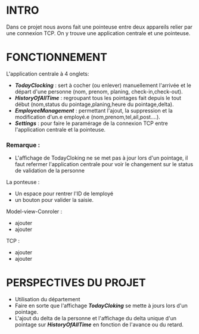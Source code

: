 # INTRO
Dans ce projet nous avons fait une pointeuse entre deux appareils relier par une connexion TCP.
On y trouve une application centrale et une pointeuse.

# FONCTIONNEMENT
L'application centrale à 4 onglets: 
* ***TodayClocking*** : sert à cocher (ou enlever) manuellement l'arrivée et le départ d'une personne (nom, prenom, planing, check-in,check-out).
* ***HistoryOfAllTime*** : regroupant tous les pointages fait depuis le tout début (nom,status du pointage,planing,heure du pointage,delta).
* ***EmployeeManagement*** : permettant l'ajout, la suppression et la modification d'un.e employé.e (nom,prenom,tel,ail,post....).
* ***Settings*** : pour faire le paramérage de la connexion TCP entre l'application centrale et la pointeuse.

### Remarque :
* L'affichage de TodayCloking ne se met pas à jour lors d'un pointage, il faut refermer l'application centrale pour voir le changement sur le status de validation de la personne

La ponteuse :
* Un espace pour rentrer l'ID de lemployé
* un bouton pour valider la saisie.
  
Model-view-Conroler : 
* ajouter
* ajouter

TCP : 
* ajouter
* ajouter

# PERSPECTIVES DU PROJET
* Utilisation du département
* Faire en sorte que l'affichage ***TodayCloking*** se mette à jours lors d'un pointage.
* L'ajout du delta de la personne et l'affichage du delta unique d'un pointage sur ***HistoryOfAllTime*** en fonction de l'avance ou du retard.


